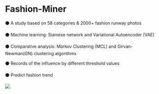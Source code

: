 # Fashion-Miner
⚫ A study based on 58 categories &amp; 2000+ fashion runway photos 

⚫ Machine learning: Siamese network and Variational Autoencoder (VAE) 

⚫ Comparative analysis: Markov Clustering (MCL) and Girvan-Newman(GN) clustering algorithms 

⚫ Records of the influence by different threshold values 

⚫ Predict fashion trend

![](G06-Final-Poster.png)
